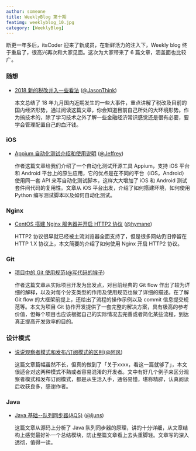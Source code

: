 ```yaml
---
author: someone
title: WeeklyBlog 第十期
featimg: weeklyblog_10.jpg
category: [WeeklyBlog]
---
```


断更一年多后，itsCoder 迎来了新成员，在新鲜活力的注入下，Weekly blog 终于重启了，很高兴再次和大家见面。这次为大家带来了 6 篇文章，涵盖面也比较广。

### 随想

- [2018 新的税改并入一些看法](https://www.hujiandong.com/tax_reform_2018.html) ([@JasonThink](https://github.com/jasonim))

  本文总结了 18 年九月国内近期发生的一些大事件，重点讲解了税改及目前的国内经济形势，通过阅读这篇文章，你会知道目前自己所处的大环境形势。作为搞技术的，除了学习技术之外了解一些金融经济常识感觉还是很有必要，要学会管理配置自己的血汗钱。

### iOS

- [Appium 自动化测试介绍和使用说明](https://hllgithub.github.io/2018/09/09/Appium%E8%87%AA%E5%8A%A8%E5%8C%96%E6%B5%8B%E8%AF%95%E4%BB%8B%E7%BB%8D%E5%92%8C%E4%BD%BF%E7%94%A8%E8%AF%B4%E6%98%8E/) ([@Jeffrey](https://github.com/hllGitHub))

  作者这篇文章给我们介绍了一个自动化测试开源工具 Appium，支持 iOS 平台和 Android 平台上的原生应用，它的优点是在不同的平台（iOS，Android）使用同一套 API 来写自动化测试脚本，这样大大增加了 iOS 和 Android 测试套件间代码的复用性。文章从 iOS 平台出发，介绍了如何搭建环境，如何使用 Python 编写测试脚本以及如何自动化测试。

### Nginx

- [CentOS 搭建 Nginx 服务器并开启 HTTP2 协议](https://hymane.itscoder.com/use-http2-with-nginx/) ([@hymane](https://github.com/hymanme))

  HTTP2 协议很早就已经被主流浏览器全面支持了，但是很多网站仍旧停留在 HTTP 1.X 协议上，本文简要的介绍了如何使用 Nginx 开启 HTTP2 协议。

### Git

- [项目中的 Git 使用规范](https://jaeger.itscoder.com/dev/2018/09/12/using-git-in-project.html)([@写代码的猴子](https://jaeger.itscoder.com))

  作者这篇文章从实际项目开发为出发点，对目前经典的 Git flow 作出了较为详细的解释，以及对每个分支类型的作用及使用规范也做了详细的描述。在了解 Git flow 的大框架前提上，还给出了流程的操作示例以及 commit 信息提交规范等。本文为项目 Git 协作开发提供了一套完整的解决方案，具有极高的参考价值，但每个项目也应该根据自己的实际情况去完善或者简化某些流程，到达真正提高开发效率的目的。

### 设计模式

- [说说观察者模式和发布/订阅模式的区别](http://extremej.itscoder.com/different_between_observe_and_publish/)([@阿风](http://extremej.itscoder.com/))

  这篇文章篇幅虽然不长，但真的做到了「关于xxxx，看这一篇就够了」，本文很适合对这两种模式不熟或者容易混淆的开发者。文中有好几个例子来区分观察者模式和发布订阅模式，都是从生活入手，通俗易懂，堪称精辟，认真阅读后收获良多，感谢作者。

### Java

- [Java 基础--队列同步器(AQS)](https://ljuns.itscoder.com/2018/09/04/Java%20%E5%9F%BA%E7%A1%80--%E9%98%9F%E5%88%97%E5%90%8C%E6%AD%A5%E5%99%A8(AQS)/) ([@ljuns](https://ljuns.itscoder.com/))

  这篇文章从源码上分析了 Java 队列同步器的原理，讲的十分详细，从文章结构上感觉最好补一个总结模块，防止整篇文章看上去头重脚轻。文章写的深入透彻，值得一读。
